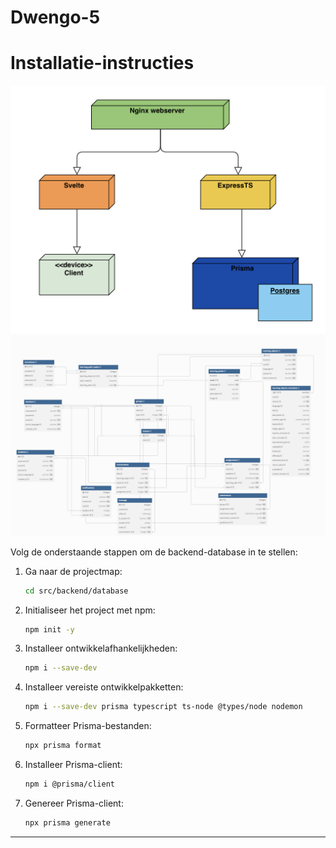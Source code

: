# Dwengo-5

# Installatie-instructies

![image](doc/deployment.png)
![image](doc/databaseUML.png)

Volg de onderstaande stappen om de backend-database in te stellen:

1. Ga naar de projectmap:
   ```bash
   cd src/backend/database
   ```

2. Initialiseer het project met npm:
   ```bash
   npm init -y
   ```

3. Installeer ontwikkelafhankelijkheden:
   ```bash
   npm i --save-dev
   ```

4. Installeer vereiste ontwikkelpakketten:
   ```bash
   npm i --save-dev prisma typescript ts-node @types/node nodemon
   ```

5. Formatteer Prisma-bestanden:
   ```bash
   npx prisma format
   ```

6. Installeer Prisma-client:
   ```bash
   npm i @prisma/client
   ```

7. Genereer Prisma-client:
   ```bash
   npx prisma generate
   ```

---
